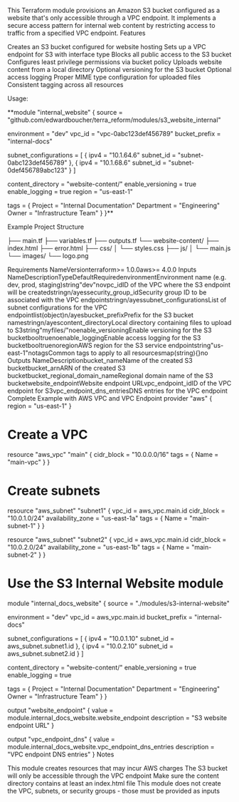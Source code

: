 This Terraform module provisions an Amazon S3 bucket configured as a website that's only accessible through a VPC endpoint. It implements a secure access pattern for internal web content by restricting access to traffic from a specified VPC endpoint.
Features

Creates an S3 bucket configured for website hosting
Sets up a VPC endpoint for S3 with interface type
Blocks all public access to the S3 bucket
Configures least privilege permissions via bucket policy
Uploads website content from a local directory
Optional versioning for the S3 bucket
Optional access logging
Proper MIME type configuration for uploaded files
Consistent tagging across all resources

Usage:

**module "internal_website" {
  source = "github.com/edwardboucher/terra_reform/modules/s3_website_internal"

  environment    = "dev"
  vpc_id         = "vpc-0abc123def456789"
  bucket_prefix  = "internal-docs"
  
  subnet_configurations = [
    {
      ipv4      = "10.1.64.6"
      subnet_id = "subnet-0abc123def456789"
    },
    {
      ipv4      = "10.1.68.6"
      subnet_id = "subnet-0def456789abc123"
    }
  ]

  content_directory = "website-content/"
  enable_versioning = true
  enable_logging    = true
  region            = "us-east-1"

  tags = {
    Project     = "Internal Documentation"
    Department  = "Engineering"
    Owner       = "Infrastructure Team"
  }
}**

Example Project Structure

├── main.tf
├── variables.tf
├── outputs.tf
└── website-content/
    ├── index.html
    ├── error.html
    ├── css/
    │   └── styles.css
    ├── js/
    │   └── main.js
    └── images/
        └── logo.png
        
Requirements
NameVersionterraform>= 1.0.0aws>= 4.0.0
Inputs
NameDescriptionTypeDefaultRequiredenvironmentEnvironment name (e.g. dev, prod, staging)string"dev"novpc_idID of the VPC where the S3 endpoint will be createdstringn/ayessecurity_group_idSecurity group ID to be associated with the VPC endpointstringn/ayessubnet_configurationsList of subnet configurations for the VPC endpointlist(object)n/ayesbucket_prefixPrefix for the S3 bucket namestringn/ayescontent_directoryLocal directory containing files to upload to S3string"myfiles/"noenable_versioningEnable versioning for the S3 bucketbooltruenoenable_loggingEnable access logging for the S3 bucketbooltruenoregionAWS region for the S3 service endpointstring"us-east-1"notagsCommon tags to apply to all resourcesmap(string){}no
Outputs
NameDescriptionbucket_nameName of the created S3 bucketbucket_arnARN of the created S3 bucketbucket_regional_domain_nameRegional domain name of the S3 bucketwebsite_endpointWebsite endpoint URLvpc_endpoint_idID of the VPC endpoint for S3vpc_endpoint_dns_entriesDNS entries for the VPC endpoint
Complete Example with AWS VPC and VPC Endpoint
provider "aws" {
  region = "us-east-1"
}

# Create a VPC
resource "aws_vpc" "main" {
  cidr_block = "10.0.0.0/16"
  tags = {
    Name = "main-vpc"
  }
}

# Create subnets
resource "aws_subnet" "subnet1" {
  vpc_id            = aws_vpc.main.id
  cidr_block        = "10.0.1.0/24"
  availability_zone = "us-east-1a"
  tags = {
    Name = "main-subnet-1"
  }
}

resource "aws_subnet" "subnet2" {
  vpc_id            = aws_vpc.main.id
  cidr_block        = "10.0.2.0/24"
  availability_zone = "us-east-1b"
  tags = {
    Name = "main-subnet-2"
  }
}

# Use the S3 Internal Website module
module "internal_docs_website" {
  source = "./modules/s3-internal-website"

  environment      = "dev"
  vpc_id           = aws_vpc.main.id
  bucket_prefix    = "internal-docs"
  
  subnet_configurations = [
    {
      ipv4      = "10.0.1.10"
      subnet_id = aws_subnet.subnet1.id
    },
    {
      ipv4      = "10.0.2.10"
      subnet_id = aws_subnet.subnet2.id
    }
  ]

  content_directory = "website-content/"
  enable_versioning = true
  enable_logging    = true
  
  tags = {
    Project     = "Internal Documentation"
    Department  = "Engineering"
    Owner       = "Infrastructure Team"
  }
}

output "website_endpoint" {
  value = module.internal_docs_website.website_endpoint
  description = "S3 website endpoint URL"
}

output "vpc_endpoint_dns" {
  value = module.internal_docs_website.vpc_endpoint_dns_entries
  description = "VPC endpoint DNS entries"
}
Notes

This module creates resources that may incur AWS charges
The S3 bucket will only be accessible through the VPC endpoint
Make sure the content directory contains at least an index.html file
This module does not create the VPC, subnets, or security groups - those must be provided as inputs